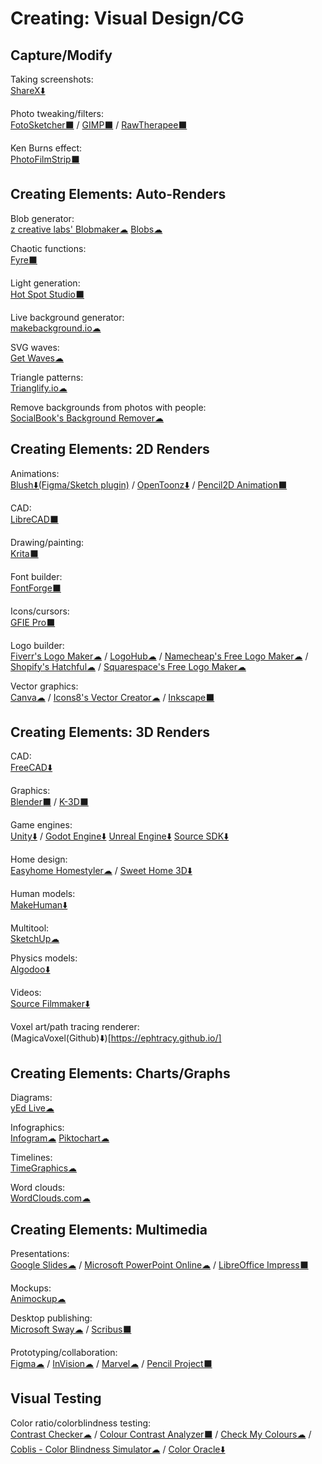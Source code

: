 # Creating: Visual Design/CG



## Capture/Modify

Taking screenshots:  
	[ShareX⬇️](https://getsharex.com/)
	
Photo tweaking/filters:  
	[FotoSketcher⬛](https://fotosketcher.com/) / 
	[GIMP⬛](https://www.gimp.org/) / 
	[RawTherapee⬛](http://www.rawtherapee.com/)

Ken Burns effect:  
	[PhotoFilmStrip⬛](https://www.photofilmstrip.org/en/)

## Creating Elements: Auto-Renders

Blob generator:  
	[z creative labs' Blobmaker☁](https://www.blobmaker.app/)
	[Blobs☁](https://blobs.app/)

Chaotic functions:  
	[Fyre⬛](http://fyre.navi.cx/)

Light generation:  
	[Hot Spot Studio⬛](https://www.rlvision.com/spots/about.php)

Live background generator:  
	[makebackground.io☁](https://makebackground.io/)

SVG waves:  
	[Get Waves☁](https://getwaves.io/)

Triangle patterns:  
	[Trianglify.io☁](https://trianglify.io/)

Remove backgrounds from photos with people:  
	[SocialBook's Background Remover☁](https://socialbook.io/remove-background)

## Creating Elements: 2D Renders

Animations:  
	[Blush⬇️(Figma/Sketch plugin)](https://blush.design/) / 
	[OpenToonz⬇️](https://opentoonz.github.io/e/) / 
	[Pencil2D Animation⬛](https://www.pencil2d.org/)

CAD:  
	[LibreCAD⬛](https://librecad.org/)

Drawing/painting:  
	[Krita⬛](https://krita.org/en/)

Font builder:  
	[FontForge⬛](https://fontforge.github.io/)

Icons/cursors:   
	[GFIE Pro⬛](http://greenfishsoftware.org/)

Logo builder:  
    [Fiverr's Logo Maker☁](https://www.fiverr.com/logo-maker) / 
	[LogoHub☁](https://logohub.io/) / 
    [Namecheap's Free Logo Maker☁](https://www.namecheap.com/logo-maker/app/new) / 
	[Shopify's Hatchful☁](https://hatchful.shopify.com/) / 
	[Squarespace's Free Logo Maker☁](https://www.squarespace.com/logo)

Vector graphics:  
	[Canva☁](https://www.canva.com/) / 
	[Icons8's Vector Creator☁](https://icons8.com/vector-creator) / 
	[Inkscape⬛](https://inkscape.org/)

## Creating Elements: 3D Renders

CAD:  
	[FreeCAD⬇️](https://www.freecadweb.org/)

Graphics:  
	[Blender⬛](https://www.blender.org/) / 
	[K-3D⬛](http://www.k-3d.org/)

Game engines:  
	[Unity⬇️](https://unity.com/) / 
	[Godot Engine⬇️](https://godotengine.org/)
	[Unreal Engine⬇️](https://www.unrealengine.com/)
	[Source SDK⬇️](https://developer.valvesoftware.com/wiki/SDK_Installation)

Home design:  
	[Easyhome Homestyler☁](https://www.homestyler.com) / 
	[Sweet Home 3D⬇️](http://www.sweethome3d.com/)

Human models:  
	[MakeHuman⬇️](http://www.makehumancommunity.org/)

Multitool:  
	[SketchUp☁](https://www.sketchup.com/)

Physics models:  
	[Algodoo⬇️](http://www.algodoo.com/)

Videos:  
	[Source Filmmaker⬇️](https://store.steampowered.com/app/1840/Source_Filmmaker/)

Voxel art/path tracing renderer:  
	(MagicaVoxel(Github)⬇️)[https://ephtracy.github.io/]

## Creating Elements: Charts/Graphs

Diagrams:  
	[yEd Live☁](https://www.yworks.com/yed-live/)
  
Infographics:  
	[Infogram☁](https://infogram.com/)
	[Piktochart☁](https://piktochart.com/)

Timelines:  
	[TimeGraphics☁](https://time.graphics/)
  
Word clouds:  
	[WordClouds.com☁](https://www.wordclouds.com/)

## Creating Elements: Multimedia

Presentations:  
	[Google Slides☁](https://slides.google.com) / 
	[Microsoft PowerPoint Online☁](https://office.live.com/start/PowerPoint.aspx) / 
	[LibreOffice Impress⬛](https://www.libreoffice.org/)

Mockups:  
	[Animockup☁](https://animockup.com/)

Desktop publishing:  
	[Microsoft Sway☁](https://sway.office.com) / 
	[Scribus⬛](https://www.scribus.net/)

Prototyping/collaboration:  
	[Figma☁](https://www.figma.com/) / 
	[InVision☁](https://www.invisionapp.com/) / 
	[Marvel☁](https://marvelapp.com/) / 
	[Pencil Project⬛](https://pencil.evolus.vn/)

## Visual Testing

Color ratio/colorblindness testing:  
	[Contrast Checker☁](https://webaim.org/resources/contrastchecker/) / 
	[Colour Contrast Analyzer⬛](https://developer.paciellogroup.com/resources/contrastanalyser/) / 
	[Check My Colours☁](http://www.checkmycolours.com/) / 
	[Coblis - Color Blindness Simulator☁](https://www.color-blindness.com/coblis-color-blindness-simulator/) / 
	[Color Oracle⬇️](https://colororacle.org/)
